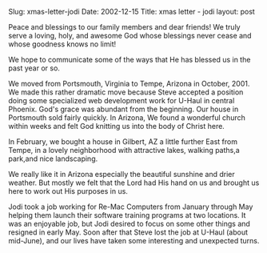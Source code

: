 Slug: xmas-letter-jodi
Date: 2002-12-15
Title: xmas letter - jodi
layout: post

Peace and blessings to our family members and dear friends!  We truly serve a loving, holy, and awesome God whose blessings never cease and whose goodness knows no limit!

We hope to communicate some of the ways that He has blessed us in the past year or so.

We moved from Portsmouth, Virginia to Tempe, Arizona in October, 2001.  We made this rather dramatic move because Steve accepted a position doing some specialized web development work for U-Haul in central Phoenix.  God&#39;s grace was abundant from the beginning. Our house in Portsmouth sold fairly quickly.  In Arizona, We found a wonderful church within weeks and felt God knitting us into the body of Christ here.

In February, we bought a house in Gilbert, AZ a little further East from Tempe, in a lovely neighborhood with attractive lakes, walking paths,a park,and nice landscaping.

We really like it in Arizona especially the beautiful sunshine and drier weather.  But
mostly we felt that the Lord had His hand on us and brought us here to work out His purposes in us.

Jodi took a job working for Re-Mac Computers from January through May helping them launch their software training programs at two locations.  It was an enjoyable job, but Jodi desired to focus on some other things and resigned in early May.  Soon after that Steve lost the job at U-Haul (about mid-June), and our lives have taken some interesting and unexpected turns.
